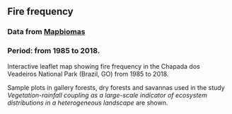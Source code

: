 ## Fire frequency

### Data from [Mapbiomas](https://mapbiomas.org/)

### Period: from 1985 to 2018.

Interactive leaflet map showing fire frequency in the Chapada dos Veadeiros National Park (Brazil, GO) from 1985 to 2018.

Sample plots in gallery forests, dry forests and savannas used in the study _Vegetation-rainfall coupling as a large-scale indicator of ecosystem distributions in a heterogeneous landscape_ are shown.
